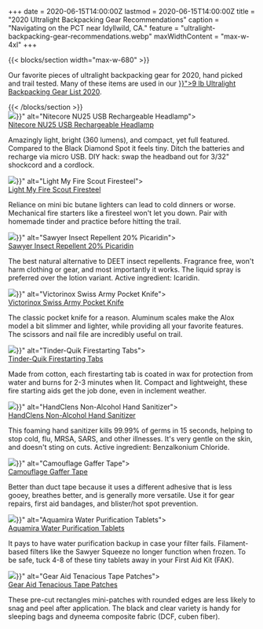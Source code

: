 +++
date = 2020-06-15T14:00:00Z
lastmod = 2020-06-15T14:00:00Z
title = "2020 Ultralight Backpacking Gear Recommendations"
caption = "Navigating on the PCT near Idyllwild, CA."
feature = "ultralight-backpacking-gear-recommendations.webp"
maxWidthContent = "max-w-4xl"
+++

{{< blocks/section width="max-w-680" >}}
<p class="lead">Our favorite pieces of ultralight backpacking gear for 2020, hand picked and trail tested. Many of these items are used in our <a class="link" href="{{< relref "ultralight-backpacking-gear-list" >}}">9 lb Ultralight Backpacking Gear List 2020</a>.</p>
{{< /blocks/section >}}

<div class="flex flex-wrap justify-between">
  <div class="card">
    <img src="{{< cdn-url "gear-recommendations/nitecore-nu25-rechargeable-headlamp.jpg" >}}" alt="Nitecore NU25 USB Rechargeable Headlamp">
    <div class="px-6 py-4">
      <div class="text-xl mb-2">
        <a class="link stretched-link" rel="nofollow" href="https://www.amazon.com/dp/B0785TM5SX/?tag=ltrl-20">Nitecore NU25 USB Rechargeable Headlamp</a>
      </div>
      <p class="text-gray-700 text-base">Amazingly light, bright (360 lumens), and compact, yet full featured. Compared to the Black Diamond Spot it feels tiny. Ditch the batteries and recharge via micro USB. DIY hack: swap the headband out for 3/32" shockcord and a cordlock.</p>
    </div>
  </div>

  <div class="card">
    <img src="{{< cdn-url "gear-recommendations/light-my-fire-scout-firesteel.jpg" >}}" alt="Light My Fire Scout Firesteel">
    <div class="px-6 py-4">
      <div class="text-xl mb-2">
        <a class="link stretched-link" rel="nofollow" href="https://www.amazon.com/dp/B00440VJMU/?tag=ltrl-20">Light My Fire Scout Firesteel</a>
      </div>
      <p class="text-gray-700 text-base">Reliance on mini bic butane lighters can lead to cold dinners or worse. Mechanical fire starters like a firesteel won't let you down. Pair with homemade tinder and practice before hitting the trail.</p>
    </div>
  </div>

  <div class="card">
    <img src="{{< cdn-url "gear-recommendations/sawyer-insect-repellent-picaridin.jpg" >}}" alt="Sawyer Insect Repellent 20% Picaridin">
    <div class="px-6 py-4">
      <div class="text-xl mb-2">
        <a class="link stretched-link" rel="nofollow" href="https://www.amazon.com/dp/B002CMOM3U/?tag=ltrl-20">Sawyer Insect Repellent 20% Picaridin</a>
      </div>
      <p class="text-gray-700 text-base">The best natural alternative to DEET insect repellents. Fragrance free, won't harm clothing or gear, and most importantly it works. The liquid spray is preferred over the lotion variant. Active ingredient: Icaridin.</p>
    </div>
  </div>

  <div class="card">
    <img src="{{< cdn-url "gear-recommendations/victorinox-swiss-army-pocket-knife.jpg" >}}" alt="Victorinox Swiss Army Pocket Knife">
    <div class="px-6 py-4">
      <div class="text-xl mb-2">
        <a class="link stretched-link" rel="nofollow" href="https://www.amazon.com/dp/B0014YK236/?tag=ltrl-20">Victorinox Swiss Army Pocket Knife</a>
      </div>
      <p class="text-gray-700 text-base">The classic pocket knife for a reason. Aluminum scales make the Alox model a bit slimmer and lighter, while providing all your favorite features. The scissors and nail file are incredibly useful on trail.</p>
    </div>
  </div>

  <div class="card">
    <img src="{{< cdn-url "gear-recommendations/tinder-quik-firestarting-tabs.jpg" >}}" alt="Tinder-Quik Firestarting Tabs">
    <div class="px-6 py-4">
      <div class="text-xl mb-2">
        <a class="link stretched-link" rel="nofollow" href="https://www.amazon.com/dp/B00US31V20/?tag=ltrl-20">Tinder-Quik Firestarting Tabs</a>
      </div>
      <p class="text-gray-700 text-base">Made from cotton, each firestarting tab is coated in wax for protection from water and burns for 2-3 minutes when lit. Compact and lightweight, these fire starting aids get the job done, even in inclement weather.</p>
    </div>
  </div>

  <div class="card">
    <img src="{{< cdn-url "gear-recommendations/handclens-non-alcohol-hand-sanitizer.jpg" >}}" alt="HandClens Non-Alcohol Hand Sanitizer">
    <div class="px-6 py-4">
      <div class="text-xl mb-2">
        <a class="link stretched-link" rel="nofollow" href="https://www.amazon.com/dp/B002MDHMMW/?tag=ltrl-20">HandClens Non-Alcohol Hand Sanitizer</a>
      </div>
      <p class="text-gray-700 text-base">This foaming hand sanitizer kills 99.99% of germs in 15 seconds, helping to stop cold, flu, MRSA, SARS, and other illnesses. It's very gentle on the skin, and doesn't sting on cuts. Active ingredient: Benzalkonium Chloride.</p>
    </div>
  </div>

  <div class="card">
    <img src="{{< cdn-url "gear-recommendations/camouflage-gaffer-tape.jpg" >}}" alt="Camouflage Gaffer Tape">
    <div class="px-6 py-4">
      <div class="text-xl mb-2">
        <a class="link stretched-link" rel="nofollow" href="https://www.amazon.com/dp/B06ZZ6LL74/?tag=ltrl-20">Camouflage Gaffer Tape</a>
      </div>
      <p class="text-gray-700 text-base">Better than duct tape because it uses a different adhesive that is less gooey, breathes better, and is generally more versatile. Use it for gear repairs, first aid bandages, and blister/hot spot prevention.</p>
    </div>
  </div>

  <div class="card">
    <img src="{{< cdn-url "gear-recommendations/aquamira-water-purification-tablets.jpg" >}}" alt="Aquamira Water Purification Tablets">
    <div class="px-6 py-4">
      <div class="text-xl mb-2">
        <a class="link stretched-link" rel="nofollow" href="https://www.amazon.com/dp/B0016A8ODI/?tag=ltrl-20">Aquamira Water Purification Tablets</a>
      </div>
      <p class="text-gray-700 text-base">It pays to have water purification backup in case your filter fails. Filament-based filters like the Sawyer Squeeze no longer function when frozen. To be safe, tuck 4-8 of these tiny tablets away in your First Aid Kit (FAK).</p>
    </div>
  </div>

  <div class="card">
    <img src="{{< cdn-url "gear-recommendations/gear-aid-tenacious-tape-patches.jpg" >}}" alt="Gear Aid Tenacious Tape Patches">
    <div class="px-6 py-4">
      <div class="text-xl mb-2">
        <a class="link stretched-link" rel="nofollow" href="https://www.amazon.com/dp/B00UTK466U/?tag=ltrl-20">Gear Aid Tenacious Tape Patches</a>
      </div>
      <p class="text-gray-700 text-base">These pre-cut rectangles mini-patches with rounded edges are less likely to snag and peel after application. The black and clear variety is handy for sleeping bags and dyneema composite fabric (DCF, cuben fiber).</p>
    </div>
  </div>
</div>

